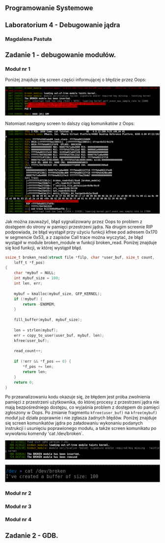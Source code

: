 ## Programowanie Systemowe
## Laboratorium 4 - Debugowanie jądra
### Magdalena Pastuła

## Zadanie 1 - debugowanie modułów.

### Moduł nr 1

Poniżej znajduje się screen części informującej o błędzie przez Oops:

![Screen początku komunikatów opps](./module1_error.png)

Natomiast następny screen to dalszy ciąg komunikatów z Oops:

![Screen dalszej części komunikatów oops](./module1_stack_RIP.png)

Jak można zauważyć, błąd sygnalizowany przez Oops to problem z dostępem do strony w pamięci przestrzeni jądra. Na drugim screenie RIP podpowiada, że błąd wystąpił przy użyciu funkcji kfree pod adresem 0x170 w segmencie 0x53, a z zapisów Call trace można wyczytać, że błąd wystąpił w module broken_module w funkcji broken_read. Poniżej znajduje się kod funkcji, w której wystąpił błąd.

```C
ssize_t broken_read(struct file *filp, char *user_buf, size_t count,
	loff_t *f_pos)
{
	char *mybuf = NULL;
	int mybuf_size = 100;
	int len, err;

	mybuf = kmalloc(mybuf_size, GFP_KERNEL);
	if (!mybuf) {
		return -ENOMEM;
	}

	fill_buffer(mybuf, mybuf_size);

	len = strlen(mybuf);
	err = copy_to_user(user_buf, mybuf, len);
	kfree(user_buf);

	read_count++;

	if (!err && *f_pos == 0) {
		*f_pos += len;
		return len;
	}
	return 0;
}
```

Po przeanalizowaniu kodu okazuje się, że błędem jest próba zwolnienia pamięci z przestrzeni użytkownika, do której procesy z przestrzeni jądra nie mają bezpośredniego dostępu, co wyjaśnia problem z dostępem do pamięci zgłoszony w Oops. Po zmianie fragmentu `kfree(user_buf)` na `kfree(mybuf)` moduł już działa poprawnie i nie zgłasza żadnych błędów. Poniżej znajduje się screen komunikatów jądra po załadowaniu wykonaniu podanych instrukcji i usunięciu poprawionego modułu, a także screen komunikatu po wywołaniu komendy 'cat /dev/broken`.

![Komunikaty jądra po poprawieniu błędu w module broken_module](./module1_repaired.png)

![Komunikat po wypisaniu urządzenia /dev/broken](./module1_repaired_cat.png)

### Moduł nr 2



### Moduł nr 3


### Moduł nr 4


## Zadanie 2 - GDB.

